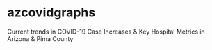 # azcovidgraphs
Current trends in COVID-19 Case Increases &amp; Key Hospital Metrics in Arizona &amp; Pima County
